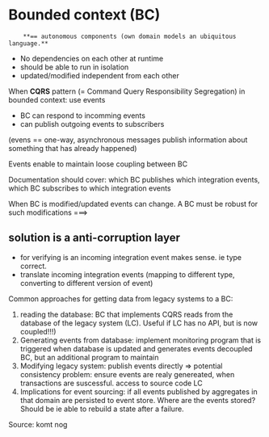 # Bounded context (BC)
        **== autonomous components (own domain models an ubiquitous language.**
* No dependencies on each other at runtime
* should be able to run in isolation
* updated/modified independent from each other

When **CQRS** pattern (= Command Query Responsibility Segregation) in bounded context:
use events
* BC can respond to incomming events
* can publish outgoing events to subscribers

(evens == one-way, asynchronous messages publish information about something that has already happened)

Events enable to maintain loose coupling between BC

Documentation should cover: which BC publishes which integration events, which BC subscribes to which integration events

When BC is modified/updated events can change. A BC must be robust for such modifications ===> 
## solution is a anti-corruption layer
* for verifying is an incoming integration event makes sense. ie type correct.
* translate incoming integration events (mapping to different type, converting to different version of event)

Common approaches for getting data from legacy systems to a BC:
1. reading the database: BC that implements CQRS reads from the database of the legacy system (LC). Useful if LC has no API, but is now coupled!!!)
1. Generating events from database: implement monitoring program that is triggered when database is updated and generates events
    decoupled BC, but an additional program to maintain
1. Modifying legacy system: publish events directly => potential consistency problem: ensure events are realy genereated, when transactions are suscessful.
    access to source code LC
1. Implications for event sourcing: if all events published by aggregates in that domain are persisted to event store. Where are the events stored? Should be ie able to rebuild a state after a failure.

Source: komt nog
